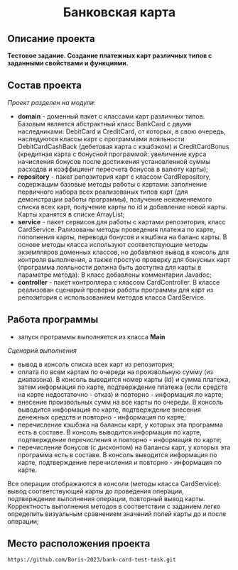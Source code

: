 <h1 align="center">Банковская карта</h1>

## Описание проекта
**Тестовое задание. Создание платежных карт различных типов с заданными свойствами и функциями.**
## Состав проекта
*Проект разделен на модули:*
- **domain** - доменный пакет с классами карт различных типов. Базовым является абстрактный класс BankCard с двумя наследниками: DebitCard и CreditCard, от которых, в свою очередь, наследуются классы карт с программами лояльности DebitCardCashBack (дебетовая карта с кэшбэком) и CreditCardBonus (кредитная карта с бонусной программой: увеличение курса начисления бонусов после достижения установленной суммы расходов и коэффициент пересчета бонусов в валюту карты); 
- **repository** - пакет репозитория карт с классом CardRepository, содержащим базовые методы работы с картами: заполнение первичного набора всех реализованых типов карт (для демонстрации работы программы), получение неизменяемого списка всех карт, получение карты по id и добавление новой карты. Карты хранятся в списке ArrayList;  
- **service** - пакет сервисов для работы с картами репозитория, класс CardService. Рализованы методы проведения платежа по карте, пополнения карты, перевода бонусов и кэшбэка на баланс карты. В основе методы класса используют соответствующие методы экземпляров доменных классов, но добавляют вывод в консоль для контроля выполнения, а также простую проверку для бонусных карт (программа лояльности должна быть доступна для карты в параметре метода). В класс добавлены комментарии Javadoc;    
- **controller** - пакет контроллера с классом CardController. В классе реализован сценарий проверки работы программы для карт из репозитория с использованием методов класса CardService.       
## Работа программы
- запуск программы выполняется из класса **Main**

*Сценарий выполнения*
- вывод в консоль списка всех карт из репозитория;
- оплата по всем картам по очереди на произвольную сумму (из диапазона). В консоль выводится номер карты (id) и сумма платежа, затем информация по карте, подтверждение платежа (если средств на карте недостаточно - отказ) и повторно - информация по карте;
- внесение произвольных сумм на все карты по очереди. В консоль выводится информация по карте, подтверждение внесения денежных средств и повторно - информация по карте;
- перечисление кэшбэка на балансы карт, у которых эта программа есть в составе. В консоль выводится информация по карте, подтверждение перечисления и повторно - информация по карте;
- перечисление бонусов (с дисконтом) на балансы карт, у которых эта программа есть в составе. В консоль выводится информация по карте, подтверждение перечисления и повторно - информация по карте.

Все операции отображаются в консоли (методы класса CardService): вывод соответствующей карты до проведения операции, подтверждение выполнения операции, повторный вывод карты. Корректность выполнения методов в соответствии с заданием легко определить визуальным сравнением значений полей карты до и после операции;

## Место расположения проекта

```
https://github.com/Boris-2023/bank-card-test-task.git
```
